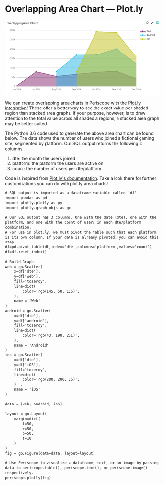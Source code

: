 # Overlapping Area Chart — Plot.ly

![overlapping](/Python/Overlapping_Area_Chart/Images/overlapping.png)

We can create overlapping area charts in Periscope with the [Plot.ly integration](https://doc.periscopedata.com/article/plot-ly#article-title)! These offer a better way to see the exact value per shaded region than stacked area graphs. If your purpose, however, is to draw attention to the total value across all shaded a regions, a stacked area graph may be better suited.

The Python 3.6 code used to generate the above area chart can be found below. The data shows the number of users who joined a fictional gaming site, segmented by platform. Our SQL output returns the following 3 columns:

1. dte: the month the users joined
2. platform: the platform the users are active on
3. count: the number of users per dte/platform

Code is inspired from [Plot.ly's documentation](https://plot.ly/python/filled-area-plots/). Take a look there for further customizations you can do with plot.ly area charts!

	# SQL output is imported as a dataframe variable called 'df'
	import pandas as pd
	import plotly.plotly as py
	import plotly.graph_objs as go

	# Our SQL output has 3 columns. One with the date (dte), one with the platform, and one with the count of users in each dte/platform combination.
	# For use in plot.ly, we must pivot the table such that each platform is its own column. If your data is already pivoted, you can avoid this step
	df=pd.pivot_table(df,index='dte',columns='platform',values='count')
	df=df.reset_index()

	# Build Graph
	web = go.Scatter(
	    x=df['dte'],
	    y=df['web'],
	    fill='tozeroy',
	    line=dict(
	        color='rgb(145, 50, 125)',
	    ),
	    name = 'Web'
	)
	android = go.Scatter(
	    x=df['dte'],
	    y=df['android'],
	    fill='tozeroy',
	    line=dict(
	        color='rgb(43, 190, 231)',
	    ),
	    name = 'Android'
	)
	ios = go.Scatter(
	    x=df['dte'],
	    y=df['iOS'],
	    fill='tozeroy',
	    line=dict(
	        color='rgb(200, 200, 25)',
	    )  ,
	    name = 'iOS'
	)

	data = [web, android, ios]

	layout = go.Layout(
	    margin=dict(
	        l=50,
	        r=50,
	        b=50,
	        t=10
	    )
	)
	fig = go.Figure(data=data, layout=layout)

	# Use Periscope to visualize a dataframe, text, or an image by passing data to periscope.table(), periscope.text(), or periscope.image() respectively.
	periscope.plotly(fig)